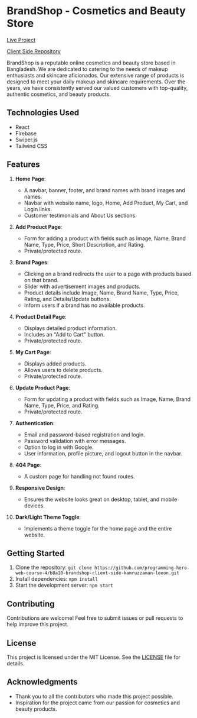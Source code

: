 # BrandShop - Cosmetics and Beauty Store

[Live Project](https://brand-shop-9fa5e.web.app)

[Client Side Repository](https://github.com/programming-hero-web-course-4/b8a10-brandshop-client-side-kamruzzaman-leeon.git)

BrandShop is a reputable online cosmetics and beauty store based in Bangladesh. We are dedicated to catering to the needs of makeup enthusiasts and skincare aficionados. Our extensive range of products is designed to meet your daily makeup and skincare requirements. Over the years, we have consistently served our valued customers with top-quality, authentic cosmetics, and beauty products.

## Technologies Used

- React
- Firebase
- Swiper.js
- Tailwind CSS

## Features

1. **Home Page**:
   - A navbar, banner, footer, and brand names with brand images and names.
   - Navbar with website name, logo, Home, Add Product, My Cart, and Login links.
   - Customer testimonials and About Us sections.

2. **Add Product Page**:
   - Form for adding a product with fields such as Image, Name, Brand Name, Type, Price, Short Description, and Rating.
   - Private/protected route.

3. **Brand Pages**:
   - Clicking on a brand redirects the user to a page with products based on that brand.
   - Slider with advertisement images and products.
   - Product details include Image, Name, Brand Name, Type, Price, Rating, and Details/Update buttons.
   - Inform users if a brand has no available products.

4. **Product Detail Page**:
   - Displays detailed product information.
   - Includes an "Add to Cart" button.
   - Private/protected route.

5. **My Cart Page**:
   - Displays added products.
   - Allows users to delete products.
   - Private/protected route.

6. **Update Product Page**:
   - Form for updating a product with fields such as Image, Name, Brand Name, Type, Price, and Rating.
   - Private/protected route.

7. **Authentication**:
   - Email and password-based registration and login.
   - Password validation with error messages.
   - Option to log in with Google.
   - User information, profile picture, and logout button in the navbar.

8. **404 Page**:
   - A custom page for handling not found routes.

9. **Responsive Design**:
   - Ensures the website looks great on desktop, tablet, and mobile devices.

10. **Dark/Light Theme Toggle**:
    - Implements a theme toggle for the home page and the entire website.

## Getting Started

1. Clone the repository: `git clone https://github.com/programming-hero-web-course-4/b8a10-brandshop-client-side-kamruzzaman-leeon.git`
2. Install dependencies: `npm install`
3. Start the development server: `npm start`


## Contributing

Contributions are welcome! Feel free to submit issues or pull requests to help improve this project.

## License

This project is licensed under the MIT License. See the [LICENSE](LICENSE) file for details.

## Acknowledgments

- Thank you to all the contributors who made this project possible.
- Inspiration for the project came from our passion for cosmetics and beauty products.
